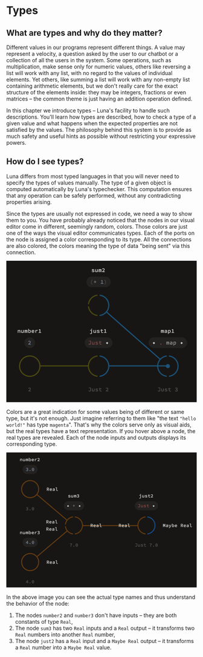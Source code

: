 # Types

## What are types and why do they matter?

Different values in our programs represent different things. A value may represent a velocity, a question asked by the user to our chatbot or a collection of all the users in the system. Some operations, such as multiplication, make sense only for numeric values, others like reversing a list will work with any list, with no regard to the values of individual elements. Yet others, like summing a list will work with any non-empty list containing arithmetic elements, but we don't really care for the exact structure of the elements inside: they may be integers, fractions or even matrices – the common theme is just having an addition operation defined.

In this chapter we introduce types – Luna's facility to handle such descriptions. You'll learn how types are described, how to check a type of a given value and what happens when the expected properties are not satisfied by the values. The philosophy behind this system is to provide as much safety and useful hints as possible without restricting your expressive powers.

## How do I see types?

Luna differs from most typed languages in that you will never need to specify the types of values manually. The type of a given object is computed automatically by Luna's typechecker. This computation ensures that any operation can be safely performed, without any contradicting properties arising.

Since the types are usually not expressed in code, we need a way to show them to you. You have probably already noticed that the nodes in our visual editor come in different, seemingly random, colors. Those colors are just one of the ways the visual editor communicates types. Each of the ports on the node is assigned a color corresponding to its type. All the connections are also colored, the colors meaning the type of data "being sent" via this connection.

![](colorful_graph.png)

Colors are a great indication for some values being of different or same type, but it's not enough. Just imagine referring to them like "the text `"hello world!"` has type `magenta`". That's why the colors serve only as visual aids,   but the real types have a text representation. If you hover above a node, the real types are revealed. Each of the node inputs and outputs displays its corresponding type.

![](graph_with_types.png)

In the above image you can see the actual type names and thus understand the behavior of the node:

1. The nodes `number2` and `number3` don't have inputs – they are both constants of type `Real`,
2. The node `sum3` has two `Real` inputs and a `Real` output – it transforms two `Real` numbers into another `Real` number,
3. The node `just2` has a `Real` input and a `Maybe Real` output – it transforms a `Real` number into a `Maybe Real` value.
